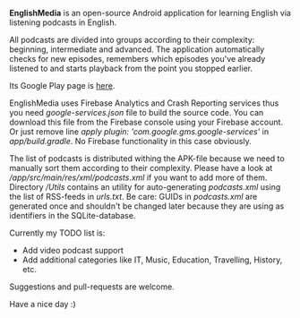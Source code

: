 **EnglishMedia** is an open-source Android application for learning English via listening podcasts in English.

All podcasts are divided into groups according to their complexity: beginning, intermediate and advanced.
The  application automatically checks for new episodes, remembers which episodes you've already listened to
and starts playback from the point you stopped earlier.

Its Google Play page is [here](https://play.google.com/store/apps/details?id=ru.vinyarsky.englishmedia).

EnglishMedia uses Firebase Analytics and Crash Reporting services thus you need *google-services.json* file
to build the source code. You can download this file from the Firebase console using your Firebase account.
Or just remove line 
*apply plugin: 'com.google.gms.google-services'*
in *app/build.gradle*. No Firebase functionality in this case obviously.

The list of podcasts is distributed withing the APK-file because we need to manually sort them according to their complexity.
Please have a look at */app/src/main/res/xml/podcasts.xml* if you want to add more of them. Directory */Utils* contains an utility
for auto-generating *podcasts.xml* using the list of RSS-feeds in *urls.txt*.
Be care: GUIDs in *podcasts.xml* are generated once and shouldn't be changed later because they are using as identifiers
in the SQLite-database.

Currently my TODO list is:
* Add video podcast support
* Add additional categories like IT, Music, Education, Travelling, History, etc.

Suggestions and pull-requests are welcome.

Have a nice day :)
